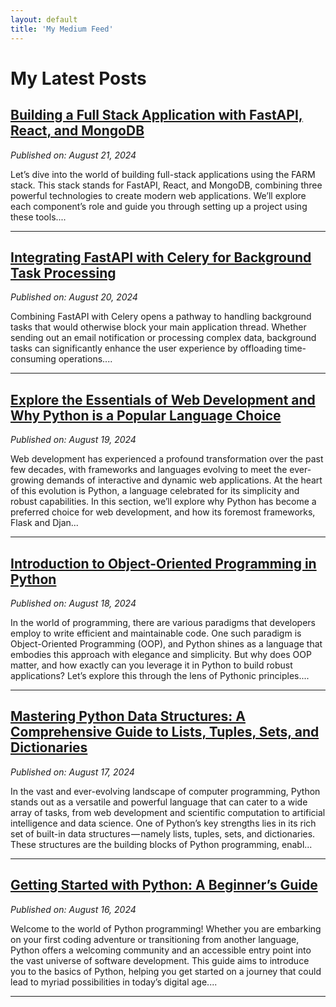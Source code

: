 ```yaml
---
layout: default
title: 'My Medium Feed'
---
```


# My Latest Posts

## [Building a Full Stack Application with FastAPI, React, and MongoDB](https://tomtalksit.medium.com/building-a-full-stack-application-with-fastapi-react-and-mongodb-ad7397b709da?source=rss-cba96b45006f------2)
*Published on: August 21, 2024*

Let’s dive into the world of building full-stack applications using the FARM stack. This stack stands for FastAPI, React, and MongoDB, combining three powerful technologies to create modern web applications. We’ll explore each component’s role and guide you through setting up a project using these tools....

---

## [Integrating FastAPI with Celery for Background Task Processing](https://tomtalksit.medium.com/integrating-fastapi-with-celery-for-background-task-processing-27a81ecffffc?source=rss-cba96b45006f------2)
*Published on: August 20, 2024*

Combining FastAPI with Celery opens a pathway to handling background tasks that would otherwise block your main application thread. Whether sending out an email notification or processing complex data, background tasks can significantly enhance the user experience by offloading time-consuming operations....

---

## [Explore the Essentials of Web Development and Why Python is a Popular Language Choice](https://tomtalksit.medium.com/explore-the-essentials-of-web-development-and-why-python-is-a-popular-language-choice-39b3f520ded3?source=rss-cba96b45006f------2)
*Published on: August 19, 2024*

Web development has experienced a profound transformation over the past few decades, with frameworks and languages evolving to meet the ever-growing demands of interactive and dynamic web applications. At the heart of this evolution is Python, a language celebrated for its simplicity and robust capabilities. In this section, we’ll explore why Python has become a preferred choice for web development, and how its foremost frameworks, Flask and Djan...

---

## [Introduction to Object-Oriented Programming in Python](https://tomtalksit.medium.com/introduction-to-object-oriented-programming-in-python-6f6f50bf64dc?source=rss-cba96b45006f------2)
*Published on: August 18, 2024*

In the world of programming, there are various paradigms that developers employ to write efficient and maintainable code. One such paradigm is Object-Oriented Programming (OOP), and Python shines as a language that embodies this approach with elegance and simplicity. But why does OOP matter, and how exactly can you leverage it in Python to build robust applications? Let’s explore this through the lens of Pythonic principles....

---

## [Mastering Python Data Structures: A Comprehensive Guide to Lists, Tuples, Sets, and Dictionaries](https://tomtalksit.medium.com/mastering-python-data-structures-a-comprehensive-guide-to-lists-tuples-sets-and-dictionaries-bafebaa63ff1?source=rss-cba96b45006f------2)
*Published on: August 17, 2024*

In the vast and ever-evolving landscape of computer programming, Python stands out as a versatile and powerful language that can cater to a wide array of tasks, from web development and scientific computation to artificial intelligence and data science. One of Python’s key strengths lies in its rich set of built-in data structures — namely lists, tuples, sets, and dictionaries. These structures are the building blocks of Python programming, enabl...

---

## [Getting Started with Python: A Beginner’s Guide](https://tomtalksit.medium.com/getting-started-with-python-a-beginners-guide-6cbf340cf9bc?source=rss-cba96b45006f------2)
*Published on: August 16, 2024*

Welcome to the world of Python programming! Whether you are embarking on your first coding adventure or transitioning from another language, Python offers a welcoming community and an accessible entry point into the vast universe of software development. This guide aims to introduce you to the basics of Python, helping you get started on a journey that could lead to myriad possibilities in today’s digital age....

---

